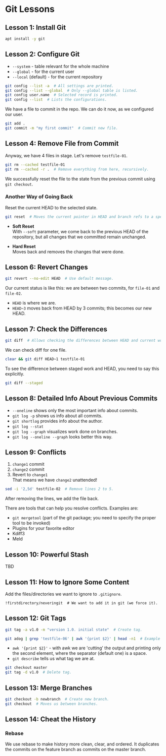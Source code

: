 # Git Lessons

## Lesson 1: Install Git
```bash
apt install -y git
```

## Lesson 2: Configure Git

- `--system` - table relevant for the whole machine  
- `--global` - for the current user  
- `--local` (default) - for the current repository  

```bash
git config --list -a  # All settings are printed.
git config --list --global  # Only --global table is listed.
git config user.name  # Selected record is printed.
git config --list  # Lists the configurations.
```

We have a file to commit in the repo. We can do it now, as we configured our user.

```bash
git add .
git commit -m "my first commit"  # Commit new file.
```

## Lesson 4: Remove File from Commit

Anyway, we have 4 files in stage. Let's remove `testfile-01`.

```bash
git rm --cached testfile-01
git rm --cached -r .  # Remove everything from here, recursively.
```

We successfully reset the file to the state from the previous commit using `git checkout`.

### Another Way of Going Back

Reset the current HEAD to the selected state.

```bash
git reset  # Moves the current pointer in HEAD and branch refs to a specific state.
```

- **Soft Reset**  
  With `--soft` parameter, we come back to the previous HEAD of the repository, but all changes that we committed remain unchanged.

- **Hard Reset**  
  Moves back and removes the changes that were done.

## Lesson 6: Revert Changes

```bash
git revert --no-edit HEAD  # Use default message.
```

Our current status is like this: we are between two commits, for `file-01` and `file-02`.

- `HEAD` is where we are.
- `HEAD~3` moves back from HEAD by 3 commits; this becomes our new HEAD.

## Lesson 7: Check the Differences

```bash
git diff  # Allows checking the differences between HEAD and current working directory.
```

We can check diff for one file.

```bash
clear && git diff HEAD~1 testfile-01
```

To see the difference between staged work and HEAD, you need to say this explicitly.

```bash
git diff --staged
```

## Lesson 8: Detailed Info About Previous Commits

- `--oneline` shows only the most important info about commits.
- `git log -p` shows us info about all commits.
- `git shortlog` provides info about the author.
- `git log --stat`
- `git log --graph` visualizes work done on branches.
- `git log --oneline --graph` looks better this way.

## Lesson 9: Conflicts

1. `change1` commit
2. `change2` commit
3. Revert to `change1`  
   That means we have `change2` unattended!

```bash
sed -i '2,5d' testfile-02  # Remove lines 2 to 5.
```

After removing the lines, we add the file back.

There are tools that can help you resolve conflicts. Examples are:

- `git mergetool` (part of the git package; you need to specify the proper tool to be invoked)
- Plugins for your favorite editor
- Kdiff3
- Meld

## Lesson 10: Powerful Stash

TBD

## Lesson 11: How to Ignore Some Content

Add the files/directories we want to ignore to `.gitignore`.

```plaintext
!firstdirectory/neveringit  # We want to add it in git (we force it).
```

## Lesson 12: Git Tags

```bash
git tag -a v1.0 -m "version 1.0. initial state"  # Create tag.
```

```bash
git adog | grep 'testfile-06' | awk '{print $2}' | head -n1  # Example command.
```

- `awk '{print $2}'` - with awk we are 'cutting' the output and printing only the second element, where the separator (default one) is a space.
- `git describe` tells us what tag we are at.

```bash
git checkout master
git tag -d v1.0  # Delete tag.
```

## Lesson 13: Merge Branches

```bash
git checkout -b newbranch  # Create new branch.
git checkout  # Moves us between branches.
```

## Lesson 14: Cheat the History

### Rebase

We use rebase to make history more clean, clear, and ordered. It duplicates the commits on the feature branch as commits on the master branch.
